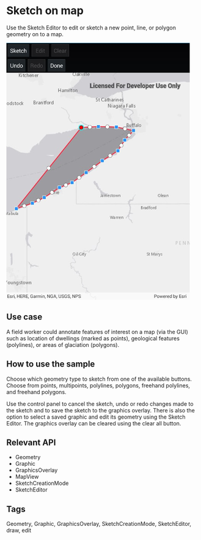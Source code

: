 # Sketch on map

Use the Sketch Editor to edit or sketch a new point, line, or polygon geometry on to a map.

![screenshot](SketchOnMap.jpg)

## Use case

A field worker could annotate features of interest on a map (via the GUI) such as location of dwellings (marked as points), geological features (polylines), or areas of glaciation (polygons). 

## How to use the sample

Choose which geometry type to sketch from one of the available buttons. Choose from points, multipoints, polylines, polygons, freehand polylines, and freehand polygons.

Use the control panel to cancel the sketch, undo or redo changes made to the sketch and to save the sketch to the graphics overlay. There is also the option to select a saved graphic and edit its geometry using the Sketch Editor. The graphics overlay can be cleared using the clear all button.

## Relevant API

* Geometry
* Graphic
* GraphicsOverlay
* MapView
* SketchCreationMode
* SketchEditor

## Tags

Geometry, Graphic, GraphicsOverlay, SketchCreationMode, SketchEditor, draw, edit
